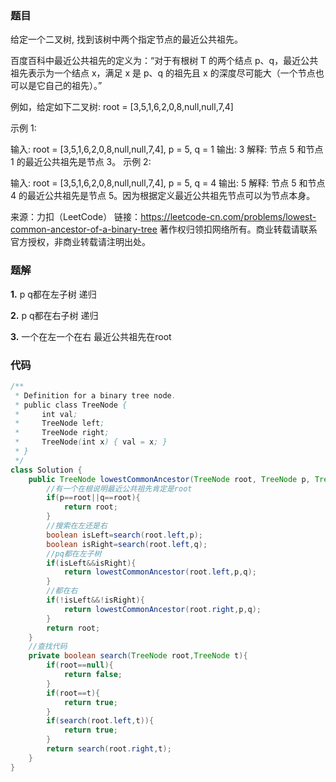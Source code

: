 ### 题目

给定一个二叉树, 找到该树中两个指定节点的最近公共祖先。

百度百科中最近公共祖先的定义为：“对于有根树 T 的两个结点 p、q，最近公共祖先表示为一个结点 x，满足 x 是 p、q 的祖先且 x 的深度尽可能大（一个节点也可以是它自己的祖先）。”

例如，给定如下二叉树:  root = [3,5,1,6,2,0,8,null,null,7,4]



 

示例 1:

输入: root = [3,5,1,6,2,0,8,null,null,7,4], p = 5, q = 1
输出: 3
解释: 节点 5 和节点 1 的最近公共祖先是节点 3。
示例 2:

输入: root = [3,5,1,6,2,0,8,null,null,7,4], p = 5, q = 4
输出: 5
解释: 节点 5 和节点 4 的最近公共祖先是节点 5。因为根据定义最近公共祖先节点可以为节点本身。

来源：力扣（LeetCode）
链接：https://leetcode-cn.com/problems/lowest-common-ancestor-of-a-binary-tree
著作权归领扣网络所有。商业转载请联系官方授权，非商业转载请注明出处。

### 题解

**1.** p q都在左子树 递归

**2.** p q都在右子树 递归

**3.** 一个在左一个在右 最近公共祖先在root



### 代码

```java
/**
 * Definition for a binary tree node.
 * public class TreeNode {
 *     int val;
 *     TreeNode left;
 *     TreeNode right;
 *     TreeNode(int x) { val = x; }
 * }
 */
class Solution {
    public TreeNode lowestCommonAncestor(TreeNode root, TreeNode p, TreeNode q) {
        //有一个在根说明最近公共祖先肯定是root
        if(p==root||q==root){
            return root;
        }
        //搜索在左还是右
        boolean isLeft=search(root.left,p);
        boolean isRight=search(root.left,q);
        //pq都在左子树
        if(isLeft&&isRight){
            return lowestCommonAncestor(root.left,p,q);
        }
        //都在右
        if(!isLeft&&!isRight){
            return lowestCommonAncestor(root.right,p,q); 
        }
        return root;
    }
    //查找代码
    private boolean search(TreeNode root,TreeNode t){
        if(root==null){
            return false;
        }
        if(root==t){
            return true;
        }
        if(search(root.left,t)){
            return true;
        }
        return search(root.right,t);
    }
}
```


